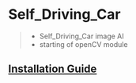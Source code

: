 # Self_Driving_Car

> * Self_Driving_Car image AI
> * starting of openCV module

## [Installation Guide](https://github.com/i-Shreyansh/Self_Driving_Car/blob/main/Installation_Guide.md#system-config)
